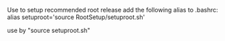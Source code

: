 Use to setup recommended root release
add the following alias to .bashrc:
alias setuproot='source RootSetup/setuproot.sh'

use by "source setuproot.sh"
